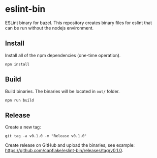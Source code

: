 # eslint-bin

ESLint binary for bazel. This repository creates binary files for eslint that
can be run without the nodejs environment.

## Install

Install all of the npm dependencies (one-time operation).

```shell
npm install
```

## Build

Build binaries. The binaries will be located in `out/` folder.

```shell
npm run build
```

## Release

Create a new tag:

```shell
git tag -a v0.1.0 -m "Release v0.1.0"
```

Create release on GitHub and upload the binaries, see example:
https://github.com/capflake/eslint-bin/releases/tag/v0.1.0.
